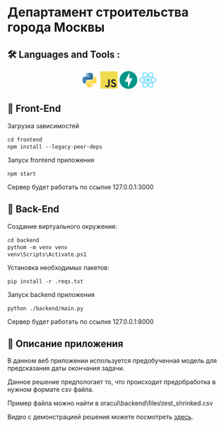 # Департамент строительства города Москвы

## :hammer_and_wrench: Languages and Tools :

<div align="center">
  <img src="https://raw.githubusercontent.com/devicons/devicon/1119b9f84c0290e0f0b38982099a2bd027a48bf1/icons/python/python-original.svg" height="40" width="40">
  <img src="https://raw.githubusercontent.com/devicons/devicon/1119b9f84c0290e0f0b38982099a2bd027a48bf1/icons/javascript/javascript-original.svg" height="40" width="40">
  <img src="https://raw.githubusercontent.com/devicons/devicon/1119b9f84c0290e0f0b38982099a2bd027a48bf1/icons/fastapi/fastapi-original.svg" height="40" width="40">
  <img src="https://raw.githubusercontent.com/devicons/devicon/1119b9f84c0290e0f0b38982099a2bd027a48bf1/icons/react/react-original.svg" height="40" width="40">
</div>

## :crystal_ball: Front-End
Загрузка зависимостей
```
cd frontend
npm install --legacy-peer-deps
```
Запуск frontend приложения
```
npm start
```
Сервер будет работать по ссылке 127.0.0.1:3000
## :hammer: Back-End
Создание виртуального окружения:
```
cd backend
pythom -m venv venv
venv\Scripts\Activate.ps1
```
Установка необходимых пакетов:
```
pip install -r .reqs.txt
```
Запуск backend приложения
```
python ./backend/main.py
```
Сервер будет работать по ссылке 127.0.0.1:8000
## :moyai: Описание приложения

В данном веб приложении используется предобученная модель для предсказания даты окончания задачи.

Данное решение предпологает то, что происходит предобработка в нужном формате csv файла.

Пример файла можно найти в oracul\backend\files\test_shrinked.csv

Видео с демонстрацией решения можете посмотреть [здесь](https://disk.yandex.ru/d/-GxHA0RTZsguxQ).
